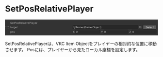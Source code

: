 
# SetPosRelativePlayer
![SetPosRelativePlayer](img/SetPosRelativePlayer.jpg)

SetPosRelativePlayerは、VKC Item Objectをプレイヤーの相対的な位置に移動させます。
Posには、プレイヤーから見たローカル座標を設定します。
